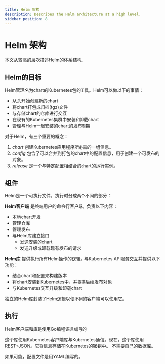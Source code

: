 ```yaml
---
title: Helm 架构
description: Describes the Helm architecture at a high level.
sidebar_position: 8
---
```


# Helm 架构

本文从较高的层次描述Helm的体系结构。

## Helm的目标

Helm管理名为chart的Kubernetes包的工具。Helm可以做以下的事情：

- 从头开始创建新的chart
- 将chart打包成归档(tgz)文件
- 与存储chart的仓库进行交互
- 在现有的Kubernetes集群中安装和卸载chart
- 管理与Helm一起安装的chart的发布周期

对于Helm，有三个重要的概念：

1. _chart_ 创建Kubernetes应用程序所必需的一组信息。
2. _config_ 包含了可以合并到打包的chart中的配置信息，用于创建一个可发布的对象。
3. _release_ 是一个与特定配置相结合的chart的运行实例。

## 组件

Helm是一个可执行文件，执行时分成两个不同的部分：

**Helm客户端** 是终端用户的命令行客户端。负责以下内容：

- 本地chart开发
- 管理仓库
- 管理发布
- 与Helm库建立接口
  - 发送安装的chart
  - 发送升级或卸载现有发布的请求

**Helm库** 提供执行所有Helm操作的逻辑。与Kubernetes API服务交互并提供以下功能：

- 结合chart和配置来构建版本
- 将chart安装到Kubernetes中，并提供后续发布对象
- 与Kubernetes交互升级和卸载chart

独立的Helm库封装了Helm逻辑以便不同的客户端可以使用它。

## 执行

Helm客户端和库是使用Go编程语言编写的

这个库使用Kubernetes客户端库与Kubernetes通信。现在，这个库使用REST+JSON。它将信息存储在Kubernetes的密钥中。
不需要自己的数据库。

如果可能，配置文件是用YAML编写的。
